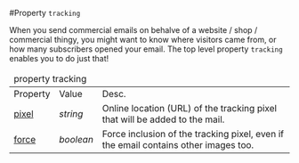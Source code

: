 #Property `tracking`

When you send commercial emails on behalve of a website / shop / commercial thingy,
you might want to know where visitors came from, or how many subscribers opened your email. 
The top level property `tracking` enables you to do just that!

<table class="info">
    <thead>
        <tr>
            <td colspan="3">property tracking</td>
        </tr>
    </thead>
    <tbody>
        <tr class="thead">
            <td>Property</td>
            <td>Value</td>
            <td>Desc.</td>
        </tr>
        <tr>
            <td><a href="/support/json/property-pixel">pixel</a></td>
            <td><em>string</em></td>
            <td>Online location (URL) of the tracking pixel that will be added to the mail.</td>
        </tr>
        <tr>
            <td><a href="/support/json/property-force">force</a></td>
            <td><em>boolean</em></td>
            <td>Force inclusion of the tracking pixel, even if the email contains other images too.</td>
        </tr>
    </tbody>
</table>
